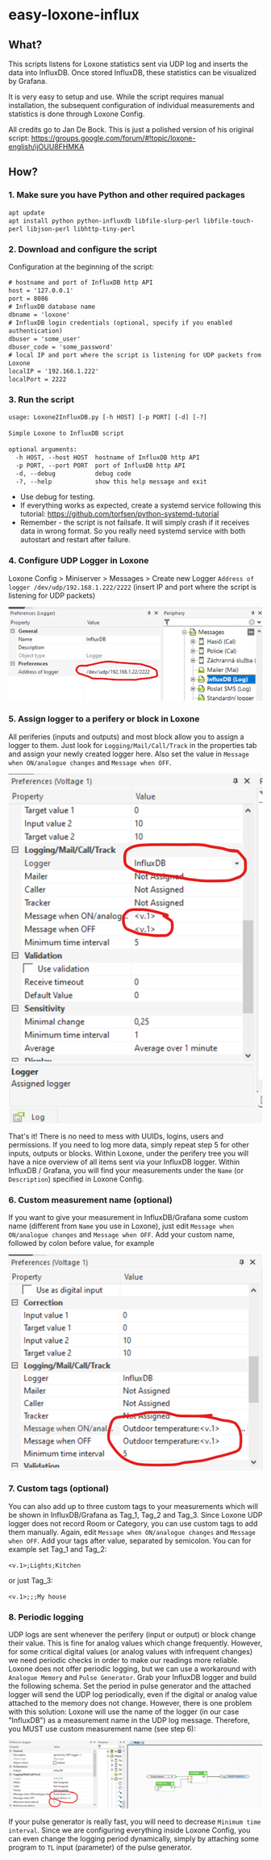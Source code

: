 # easy-loxone-influx



## What?

This scripts listens for Loxone statistics sent via UDP log and inserts the data into InfluxDB. Once stored InfluxDB, these statistics can be visualized by Grafana.

It is very easy to setup and use. While the script requires manual installation, the subsequent configuration of individual measurements and statistics is done through Loxone Config.

All credits go to Jan De Bock. This is just a polished version of his original script: https://groups.google.com/forum/#!topic/loxone-english/ijOUU8FHMKA

## How?

### 1. Make sure you have Python and other required packages
```
apt update
apt install python python-influxdb libfile-slurp-perl libfile-touch-perl libjson-perl libhttp-tiny-perl
```
### 2. Download and configure the script
Configuration at the beginning of the script:
```
# hostname and port of InfluxDB http API
host = '127.0.0.1'
port = 8086
# InfluxDB database name
dbname = 'loxone'
# InfluxDB login credentials (optional, specify if you enabled authentication)
dbuser = 'some_user'
dbuser_code = 'some_password'
# local IP and port where the script is listening for UDP packets from Loxone
localIP = '192.168.1.222'
localPort = 2222
```
### 3. Run the script
```
usage: Loxone2InfluxDB.py [-h HOST] [-p PORT] [-d] [-?]

Simple Loxone to InfluxDB script

optional arguments:
  -h HOST, --host HOST  hostname of InfluxDB http API
  -p PORT, --port PORT  port of InfluxDB http API
  -d, --debug           debug code
  -?, --help            show this help message and exit
```
* Use debug for testing.
* If everything works as expected, create a systemd service  following this tutorial: https://github.com/torfsen/python-systemd-tutorial
* Remember - the script is not failsafe. It will simply crash if it receives data in wrong format. So you really need systemd service with both autostart and restart after failure.

### 4. Configure UDP Logger in Loxone
Loxone Config > Miniserver > Messages > Create new Logger
`Address of logger /dev/udp/192.168.1.222/2222`
(insert IP and port where the script is listening for UDP packets) 

![01](/pics/01.png)

### 5. Assign logger to a perifery or block in Loxone
All periferies (inputs and outputs) and most block allow you to assign a logger to them. Just look for `Logging/Mail/Call/Track` in the properties tab and assign your newly created logger here. Also set the value in `Message when ON/analogue changes` and `Message when OFF`.

![02](/pics/02.png)

That's it! There is no need to mess with UUIDs, logins, users and permissions. If you need to log more data, simply repeat step 5 for other inputs, outputs or blocks. Within Loxone, under the perifery tree you will have a nice overview of all items sent via your InfluxDB logger. Within InfluxDB / Grafana, you will find your measurements under the `Name` (or `Description`) specified in Loxone Config.

### 6. Custom measurement name (optional)
If you want to give your measurement in InfluxDB/Grafana some custom name (different from `Name` you use in Loxone), just edit `Message when ON/analogue changes` and `Message when OFF`. Add your custom name, followed by colon before value, for example

![03](/pics/03.png)

### 7. Custom tags (optional)
You can also add up to three custom tags to your measurements which will be shown in InfluxDB/Grafana as Tag_1, Tag_2 and Tag_3. Since Loxone UDP logger does not record Room or Category, you can use custom tags to add them manually. Again, edit `Message when ON/analogue changes` and `Message when OFF`. Add your tags after value, separated by semicolon. You can for example set Tag_1 and Tag_2:

`<v.1>;Lights;Kitchen`

or just Tag_3:

`<v.1>;;;My house`

### 8. Periodic logging
UDP logs are sent whenever the perifery (input or output) or block change their value. This is fine for analog values which change frequently. However, for some critical digital values (or analog values with infrequent changes) we need periodic checks in order to make our readings more reliable. Loxone does not offer periodic logging, but we can use a workaround with `Analogue Memory` and `Pulse Generator`. Grab your InfluxDB logger and build the following schema. Set the period in pulse generator and the attached logger will send the UDP log periodically, even if the digital or analog value attached to the memory does not change.
However, there is one problem with this solution: Loxone will use the name of the logger (in our case "InfluxDB") as a measurement name in the UDP log message. Therefore, you MUST use custom measurement name (see step 6):

![04](/pics/04.png)

If your pulse generator is really fast, you will need to decrease `Minimum time interval`. Since we are configuring everything inside Loxone Config, you can even change the logging period dynamically, simply by attaching some program to `TL` input (parameter) of the pulse generator.
